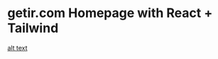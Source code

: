 # getir.com Homepage with React + Tailwind
[alt text](https://getir.com/_next/static/images/bimutluluk-b3a7fcb14fc9a9c09b60d7dc9b1b8fd6.svg)

